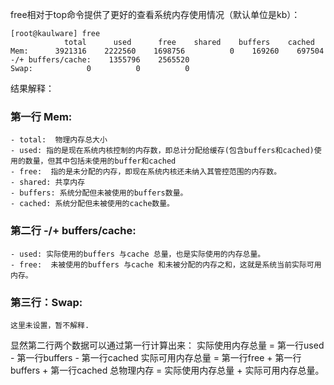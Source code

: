 free相对于top命令提供了更好的查看系统内存使用情况（默认单位是kb）：

```
[root@kaulware] free
            total      used      free    shared    buffers    cached
Mem:      3921316    2222560    1698756          0    169260    697504
-/+ buffers/cache:    1355796    2565520
Swap:            0          0          0
```

结果解释：

### 第一行 Mem:

```
- total:  物理内存总大小
- used: 指的是现在系统内核控制的内存数，即总计分配给缓存(包含buffers和cached)使用的数量，但其中包括未使用的buffer和cached
- free:  指的是未分配的内存，即现在系统内核还未纳入其管控范围的内存数。
- shared: 共享内存
- buffers: 系统分配但未被使用的buffers数量。
- cached: 系统分配但未被使用的cache数量。
```

### 第二行 -/+ buffers/cache:

```
- used: 实际使用的buffers 与cache 总量，也是实际使用的内存总量。
- free:  未被使用的buffers 与cache 和未被分配的内存之和，这就是系统当前实际可用内存。
```

### 第三行：Swap:

```
这里未设置，暂不解释.
```

显然第二行两个数据可以通过第一行计算出来： 实际使用内存总量 = 第一行used - 第一行buffers - 第一行cached 实际可用内存总量 = 第一行free + 第一行buffers + 第一行cached 总物理内存 = 实际使用内存总量 + 实际可用内存总量。